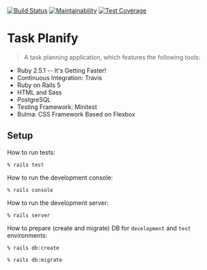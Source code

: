 [![Build Status](https://travis-ci.org/tflem/TaskPlanify.svg?branch=master)](https://travis-ci.org/tflem/TaskPlanify)
[![Maintainability](https://api.codeclimate.com/v1/badges/70ad0217d63f10aac886/maintainability)](https://codeclimate.com/github/tflem/TaskPlanify/maintainability)
[![Test Coverage](https://api.codeclimate.com/v1/badges/58f15c5b5b1bb221a147/test_coverage)](https://codeclimate.com/github/tflem/TaskPlanify/test_coverage)

# Task Planify

> A task planning application, which features the following tools:

* Ruby 2.5.1 -- It's Getting Faster!
* Continuous Integration: Travis
* Ruby on Rails 5
* HTML and Sass
* PostgreSQL 
* Testing Framework: Minitest
* Bulma: CSS Framework Based on Flexbox

## Setup

How to run tests:

```
% rails test
```

How to run the development console:

```
% rails console
```

How to run the development server:

```
% rails server
```

How to prepare (create and migrate) DB for `development` and `test` environments:

```
% rails db:create

% rails db:migrate
```